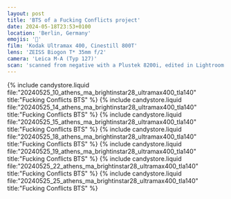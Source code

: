 ```yaml
---
layout: post
title: 'BTS of a Fucking Conflicts project'
date: 2024-05-18T23:53+0100
location: 'Berlin, Germany'
emojis: '🔞'
film: 'Kodak Ultramax 400, Cinestill 800T'
lens: 'ZEISS Biogon T* 35mm f/2'
camera: 'Leica M-A (Typ 127)'
scan: 'scanned from negative with a Plustek 8200i, edited in Lightroom'
---
```


{% include candystore.liquid file:"20240525_10_athens_ma_brightinstar28_ultramax400_tla140" title:"Fucking Conflicts BTS" %}
{% include candystore.liquid file:"20240525_14_athens_ma_brightinstar28_ultramax400_tla140" title:"Fucking Conflicts BTS" %}
{% include candystore.liquid file:"20240525_15_athens_ma_brightinstar28_ultramax400_tla140" title:"Fucking Conflicts BTS" %}
{% include candystore.liquid file:"20240525_18_athens_ma_brightinstar28_ultramax400_tla140" title:"Fucking Conflicts BTS" %}
{% include candystore.liquid file:"20240525_19_athens_ma_brightinstar28_ultramax400_tla140" title:"Fucking Conflicts BTS" %}
{% include candystore.liquid file:"20240525_22_athens_ma_brightinstar28_ultramax400_tla140" title:"Fucking Conflicts BTS" %}
{% include candystore.liquid file:"20240525_25_athens_ma_brightinstar28_ultramax400_tla140" title:"Fucking Conflicts BTS" %}